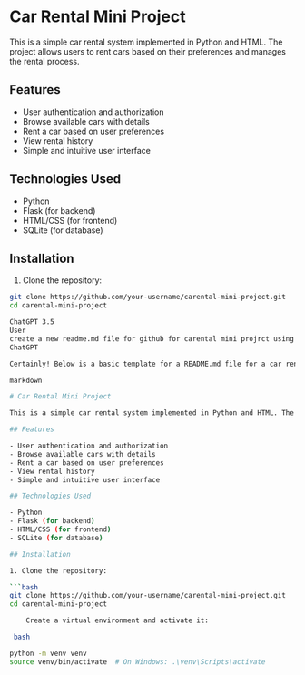 # Car Rental Mini Project

This is a simple car rental system implemented in Python and HTML. The project allows users to rent cars based on their preferences and manages the rental process.

## Features

- User authentication and authorization
- Browse available cars with details
- Rent a car based on user preferences
- View rental history
- Simple and intuitive user interface

## Technologies Used

- Python
- Flask (for backend)
- HTML/CSS (for frontend)
- SQLite (for database)

## Installation

1. Clone the repository:

```bash
git clone https://github.com/your-username/carental-mini-project.git
cd carental-mini-project

ChatGPT 3.5
User
create a new readme.md file for github for carental mini projrct using python and html 
ChatGPT

Certainly! Below is a basic template for a README.md file for a car rental mini project using Python and HTML. You can customize it further based on your specific project details.

markdown

# Car Rental Mini Project

This is a simple car rental system implemented in Python and HTML. The project allows users to rent cars based on their preferences and manages the rental process.

## Features

- User authentication and authorization
- Browse available cars with details
- Rent a car based on user preferences
- View rental history
- Simple and intuitive user interface

## Technologies Used

- Python
- Flask (for backend)
- HTML/CSS (for frontend)
- SQLite (for database)

## Installation

1. Clone the repository:

```bash
git clone https://github.com/your-username/carental-mini-project.git
cd carental-mini-project

    Create a virtual environment and activate it:

 bash

python -m venv venv
source venv/bin/activate  # On Windows: .\venv\Scripts\activate

 

 
